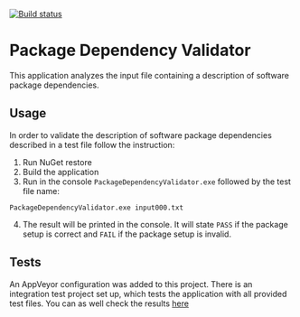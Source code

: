 [![Build status](https://ci.appveyor.com/api/projects/status/hyaelibhdbeja6em?svg=true)](https://ci.appveyor.com/project/monkog/package-dependency-validator)

# Package Dependency Validator

This application analyzes the input file containing a description of software package dependencies.

## Usage

In order to validate the description of software package dependencies described in a test file follow the instruction:

1. Run NuGet restore
2. Build the application
3. Run in the console `PackageDependencyValidator.exe` followed by the test file name:

```
PackageDependencyValidator.exe input000.txt
```

4. The result will be printed in the console. It will state `PASS` if the package setup is correct and `FAIL` if the package setup is invalid.

## Tests

An AppVeyor configuration was added to this project. There is an integration test project set up, which tests the application with all provided test files. You can as well check the results [here](https://ci.appveyor.com/project/monkog/package-dependency-validator/build/tests)